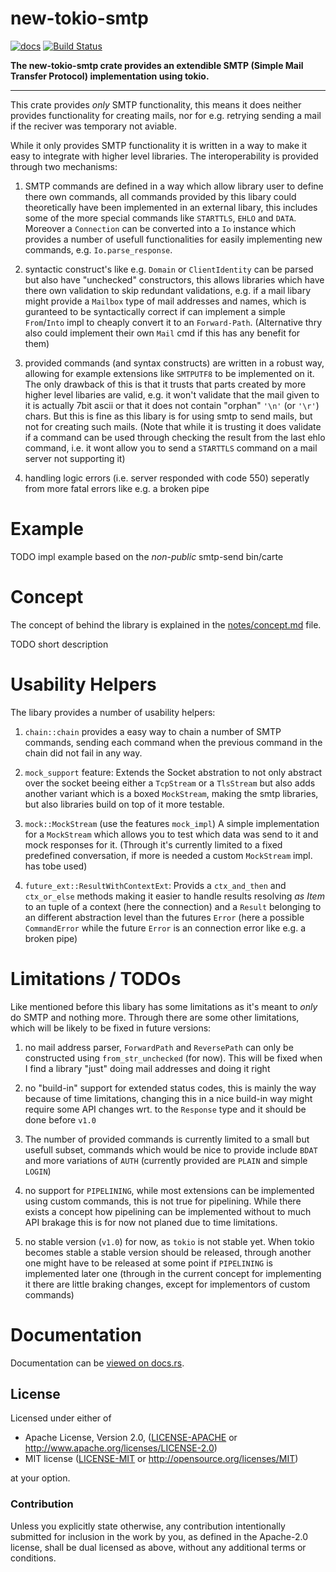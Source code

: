 
# new-tokio-smtp &emsp; 
[![docs](https://docs.rs/new-tokio-smtp/badge.svg)](https://docs.rs/new-tokio-smtp) 
[![Build Status](https://travis-ci.org/1aim/new_tokio_smtp.svg?branch=master)](https://travis-ci.org/1aim/new_tokio_smtp)


**The new-tokio-smtp crate provides an extendible SMTP (Simple Mail Transfer Protocol)
implementation using tokio.**

---

This crate provides _only_ SMTP functionality, this means it does neither
provides functionality for creating mails, nor for e.g. retrying sending
a mail if the reciver was temporary not aviable.

While it only provides SMTP functionality it is written in a way to
make it easy to integrate with higher level libraries. The interoperability
is provided through two mechanisms:

1. SMTP commands are defined in a way which allow library user to
   define there own commands, all commands provided by this libary
   could theoretically have been implemented in an external libary,
   this includes some of the more special commands like `STARTTLS`, 
   `EHLO` and `DATA`. Moreover a `Connection` can be converted into
   a `Io` instance which provides a number of usefull functionalities
   for easily implementing new commands, e.g. `Io.parse_response`.

2. syntactic construct's like e.g. `Domain` or `ClientIdentity` can
   be parsed but also have "unchecked" constructors, this allows libraries
   which have there own validation to skip redundant validations, e.g.
   if a mail libary might provide a `Mailbox` type of mail addresses and
   names, which is guranteed to be syntactically correct if can implement
   a simple `From`/`Into` impl to cheaply convert it to an `Forward-Path`.
   (Alternative thry also could implement their own `Mail` cmd if this
   has any benefit for them)

3. provided commands (and syntax constructs) are written in a robust way,
   allowing for example extensions like `SMTPUTF8` to be implemented on it.
   The only drawback of this is that it trusts that parts created by more
   higher level libaries are valid, e.g. it won't validate that the mail
   given to it is actually 7bit ascii or that it does not contain "orphan"
   `'\n'` (or `'\r'`) chars. But this is fine as this libary is for using
   smtp to send mails, but not for creating such mails. (Note that while
   it is trusting it does validate if a command can be used through checking
   the result from the last ehlo command, i.e. it wont allow you to send
   a `STARTTLS` command on a mail server not supporting it)

4. handling logic errors (i.e. server responded with code 550) seperatly
   from more fatal errors like e.g. a broken pipe


# Example

TODO impl example based on the _non-public_ smtp-send bin/carte


# Concept

The concept of behind the library is explained
in the [notes/concept.md](./notes/convept.md) file.

TODO short description


# Usability Helpers

The libary provides a number of usability helpers:

1. `chain::chain` provides a easy way to chain a number of
    SMTP commands, sending each command when the previous
    command in the chain did not fail in any way.

2. `mock_support` feature:
    Extends the Socket abstration to not only abstract over
    the socket beeing either a `TcpStream` or a `TlsStream` but
    also adds another variant which is a boxed `MockStream`, making
    the smtp libraries, but also libraries build on top of it more
    testable.

3. `mock::MockStream` (use the features `mock_impl`)
    A simple implementation for a `MockStream` which allows you
    to test which data was send to it and mock responses for it.
    (Through it's currently limited to a fixed predefined conversation,
    if more is needed a custom `MockStream` impl. has tobe used) 

4. `future_ext::ResultWithContextExt`: 
    Provids a `ctx_and_then` and `ctx_or_else` methods making
    it easier to handle results resolving _as Item_ to an tuple
    of a context (here the connection) and a `Result` belonging
    to an different abstraction level than the futures `Error` 
    (here a possible `CommandError` while the future `Error` is
    an connection error like e.g. a broken pipe)


# Limitations / TODOs

Like mentioned before this libary has some limitations as it's
meant to _only_ do SMTP and nothing more. Through there are
some other limitations, which will be likely to be fixed
in future versions:

1. no mail address parser, `ForwardPath` and `ReversePath` can
   only be constructed using `from_str_unchecked` (for now).
   This will be fixed when I find a library "just" doing mail
   addresses and doing it right

2. no "build-in" support for extended status codes, this is mainly
   the way because of time limitations, changing this in a nice
   build-in way might require some API changes wrt. to the
   `Response` type and it should be done before `v1.0`

3. The number of provided commands is currently limited to a
   small but usefull subset, commands which would be nice
   to provide include `BDAT` and more variations of `AUTH`
   (currently provided are `PLAIN` and simple `LOGIN`)

4. no support for `PIPELINING`, while most extensions can be
   implemented using custom commands, this is not true for
   pipelining. While there exists a concept how pipelining
   can be implemented without to much API brakage this is
   for now not planed due to time limitations.

5. no stable version (`v1.0`) for now, as `tokio` is not stable yet.
   When tokio becomes stable a stable version should be released, 
   through another one might have to be released at some point if
   `PIPELINING` is implemented later one (through in the
   current concept for implementing it there are little
   braking changes, except for implementors of custom commands)


# Documentation

Documentation can be [viewed on docs.rs](https://docs.rs/new-tokio-smtp).


## License

Licensed under either of

 * Apache License, Version 2.0, ([LICENSE-APACHE](LICENSE-APACHE) or http://www.apache.org/licenses/LICENSE-2.0)
 * MIT license ([LICENSE-MIT](LICENSE-MIT) or http://opensource.org/licenses/MIT)

at your option.

### Contribution

Unless you explicitly state otherwise, any contribution intentionally submitted
for inclusion in the work by you, as defined in the Apache-2.0 license, shall be dual licensed as above, without any
additional terms or conditions.
